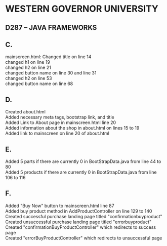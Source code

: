 # WESTERN GOVERNOR UNIVERSITY 
## D287 – JAVA FRAMEWORKS

## C.
mainscreen.html: Changed title on line 14 <br/> changed h1 on line 19 <br/>
changed h2 on line 21<br/> changed button name on line 30 and line 31<br/>
changed h2 on line 53<br/> changed button name on line 68

## D.
Created about.html <br/>
Added necessary meta tags, bootstrap link, and title <br/>
Added Link to About page in mainscreen.html line 20 <br/>
Added information about the shop in about.html on lines 15 to 19 <br/>
Added link to mainscreen on line 20 of about.html

## E.
Added 5 parts if there are currently 0 in BootStrapData.java from line 44 to 80 <br/>
Added 5 products if there are currently 0 in BootStrapData.java from line 106 to 116

## F.
Added "Buy Now" button to mainscreen.html line 87<br/>
Added buy product method in AddProductController on line 129 to 140<br/>
Created successful purchase landing page titled "confirmationbuyproduct"<br/>
Created unsuccessful purchase landing page titled "errorbuyproduct"<br/>
Created "confirmationBuyProductController" which redirects to success page<br/>
Created "errorBuyProductController" which redirects to unsuccessful page<br/>
